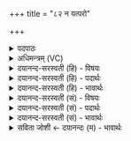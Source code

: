 +++
title = "८२ न यत्परो"

+++
<details><summary>पदपाठः</summary>

न। यत्। परः॑। न। अन्त॑रः। आ॒द॒धर्ष॒दित्या॑ऽद॒धर्ष॑त्। वृ॒ष॒ण्व॒ऽसू॒इति॑ वृषण्ऽवसू। दुः॒शꣳस॒ इति॑ दुः॒ऽशꣳसः॑। मर्त्यः॑। रि॒पुः। ८२।
</details>

<details><summary>अधिमन्त्रम् (VC)</summary>

- अश्विनौ देवते
- गृत्समद ऋषिः
- विराड्गायत्री
- षड्जः
</details>

<details><summary>दयानन्द-सरस्वती (हि) - विषयः</summary>

अब राजधर्म विषय को अगले मन्त्र में कहा है ॥
</details>

<details><summary>दयानन्द-सरस्वती (हि) - पदार्थः</summary>

पदार्थान्वयभाषाः -  हे (वृषण्वसू) श्रेष्ठों को वास करानेहारे सभा और सेना के पति ! तुम (यत्) जिससे (दुःशंसः) दुःख से स्तुति करने योग्य (परः) अन्य (मर्त्यः) मनुष्य (रिपुः) शत्रु (न) न हो और (न) न (अन्तरः) मध्यस्थ हो कि जो हम को (आदधर्षत्) सब ओर से धर्षण करे, उसको अच्छे यत्न से वश में करो ॥८२ ॥
</details>

<details><summary>दयानन्द-सरस्वती (हि) - भावार्थः</summary>

भावार्थभाषाः -  राजपुरुषों को चाहिये कि जो अति बलवान्, अत्यन्त दुष्ट शत्रु होवे, उसको बड़े यत्न से जीतें ॥८२ ॥
</details>

<details><summary>दयानन्द-सरस्वती (सं) - विषयः</summary>

अथ राजधर्मविषयमाह ॥
</details>

<details><summary>दयानन्द-सरस्वती (सं) - पदार्थः</summary>

पदार्थान्वयभाषाः -  हे वृषण्वसू सभासेनेशौ ! युवां यद् यस्माद् दुःशंसः परो मर्त्यो रिपुर्न स्यात्, नान्तरश्च योऽस्मानादधर्षत्, तं प्रयत्नतो वशं नयतम् ॥८२ ॥
</details>

<details><summary>दयानन्द-सरस्वती (सं) - भावार्थः</summary>

भावार्थभाषाः -  राजपुरुषैर्यः प्रबलो दुष्टतमः शत्रुर्भवेत् स प्रयत्नेन विजेतव्यः ॥८२ ॥
</details>

<details><summary>सविता जोशी ← दयानन्दः (म) - भावार्थः</summary>

भावार्थभाषाः -  राजपुरुषांनी अति बलवान व अत्यंत दुष्ट शत्रूंना प्रयत्नपूर्वक जिंकावे.
</details>